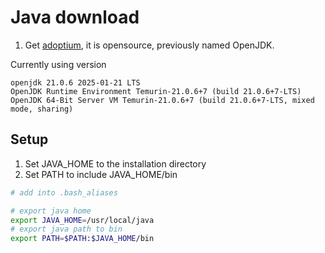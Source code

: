 # Java download

1. Get [adoptium](https://adoptium.net/), it is opensource, previously named OpenJDK.

Currently using version

```text
openjdk 21.0.6 2025-01-21 LTS
OpenJDK Runtime Environment Temurin-21.0.6+7 (build 21.0.6+7-LTS)
OpenJDK 64-Bit Server VM Temurin-21.0.6+7 (build 21.0.6+7-LTS, mixed mode, sharing)
```

## Setup

1. Set JAVA_HOME to the installation directory
2. Set PATH to include JAVA_HOME/bin

```bash
# add into .bash_aliases

# export java home
export JAVA_HOME=/usr/local/java
# export java path to bin
export PATH=$PATH:$JAVA_HOME/bin
```
